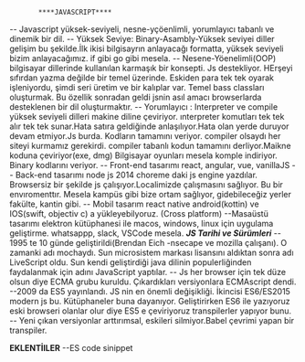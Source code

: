            ****JAVASCRIPT****
-- Javascript yüksek-seviyeli, nesne-yçöenlimli, yorumlayıcı tabanlı ve dinemik bir dil.
-- Yüksek Seviye: Binary-Asambly-Yüksek seviyei diller gelişim bu şekilde.İlk ikisi bilgisayrın anlayacağı formatta, yüksek seviyeli bizim anlayacağımız. if gibi go gibi mesela.
-- Nesene-Yöenelimli(OOP) bilgisayar dillerinde kullanılan karmaşık bir konsepti. Js destekliyor. HErşeyi sıfırdan yazma değilde bir temel üzerinde. Eskiden para tek tek oyarak işleniyordu, şimdi seri üretim ve bir kalıplar var. Temel bass classları oluşturmak. Bu özellik sonradan geldi jsnin asıl amacı browserlarda desteklenen bir dil oluşturmaktır.
-- Yorumlayıcı : Interpreter ve compile yüksek seviyeli dilleri makine diline çeviriyor.
ınterpreter komutları tek tek alır tek tek sunar.Hata satıra geldiğinde anlaşılıyor.Hata olan yerde duruyor devam etmiyor.Js burda. Kodların tamamını veriyor. compiler olsaydı her siteyi kurmamız gerekirdi.
compiler tabanlı kodun tamamını derliyor.Maikne koduna çeviriyor(exe, dmg) Bilgisayar oyunları mesela komple indiriyor. Binary kodlarını veriyor.
-- Front-end tasarımı react, angular, vue, vanillaJS 
-- Back-end tasarımı node js 2014 choreme daki js engine yazdılar. Browsersiz bir şekilde js çalışıyor.Localimizde çalışmasını sağlıyor. Bu bir envıromenttır. Mesela kampüs gibi bize ortam sağlıyor, gidebileceğiz yerler fakülte, kantin gibi.
-- Mobil tasarım react native android(kottin) ve IOS(swift, objectiv c) a yükleyebilyoruz. (Cross platform)
--Masaüstü tasarımı elektron kütüphanesi ile macos, windows, linux için uygulama geliştirme. whatsappp, slack, VSCode mesela. 
                        ***JS Tarihi ve Sürümleri***
-- 1995 te 10 günde geliştirildi(Brendan Eich -nsecape ve mozilla çalışanı). O zamanki adı mochaydı. Sun microsistem markası lisansını aldıktan sonra adı LiveScript oldu. Sun kendi geliştirdiği java dilinin populerliğinden faydalanmak için adını JavaScript yaptılar.
-- Js her browser için tek düze olsun diye ECMA grubu kuruldu. Çıkardıkları versiyonlara ECMAscript dendi.
--2009 da ES5 yayınlandı. JS nin en önemli değişikliği. İkincisi ES6/ES2015 modern js bu. Kütüphaneler buna dayanıyor. Geliştirirken ES6 ile yazıyoruz eski browseri olanlar olur diye ES5 e çeviriyoruz transpilerler yapıyor bunu. 
-- Yeni çıkan versiyonlar arttırımsal, eskileri silmiyor.Babel çevrimi yapan bir transpiler.


****EKLENTİlLER****
--ES code sinippet